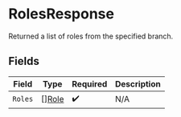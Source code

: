 # RolesResponse

Returned a list of roles from the specified branch.


## Fields

| Field                                 | Type                                  | Required                              | Description                           |
| ------------------------------------- | ------------------------------------- | ------------------------------------- | ------------------------------------- |
| `Roles`                               | [][Role](../../models/shared/role.md) | :heavy_check_mark:                    | N/A                                   |